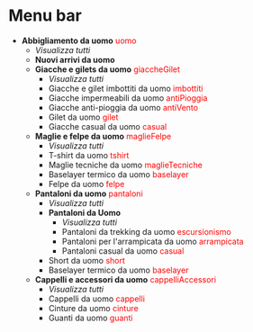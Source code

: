 # Menu bar

- **Abbigliamento da uomo** <span style="color:red">uomo</span>
    - *Visualizza tutti*
    - **Nuovi arrivi da uomo**
    - **Giacche e gilets da uomo** <span style="color:red">giaccheGilet</span>
        - *Visualizza tutti*
        - Giacche e gilet imbottiti da uomo <span style="color:red">imbottiti</span>
        - Giacche impermeabili da uomo <span style="color:red">antiPioggia</span>
        - Giacche anti-pioggia da uomo <span style="color:red">antiVento</span>
        - Gilet da uomo <span style="color:red">gilet</span>
        - Giacche casual da uomo <span style="color:red">casual</span>
    - **Maglie e felpe da uomo** <span style="color:red">maglieFelpe</span>
        - *Visualizza tutti*
        - T-shirt da uomo <span style="color:red">tshirt</span>
        - Maglie tecniche da uomo <span style="color:red">maglieTecniche</span>
        - Baselayer termico da uomo <span style="color:red">baselayer</span>
        - Felpe da uomo <span style="color:red">felpe</span>
    - **Pantaloni da uomo** <span style="color:red">pantaloni</span>
        - *Visualizza tutti*
        - **Pantaloni da Uomo** 
            - *Visualizza tutti*
            - Pantaloni da trekking da uomo <span style="color:red">escursionismo</span>
            - Pantaloni per l'arrampicata da uomo <span style="color:red">arrampicata</span>
            - Pantaloni casual da uomo <span style="color:red">casual</span>
        - Short da uomo <span style="color:red">short</span>
        - Baselayer termico da uomo <span style="color:red">baselayer</span>
    - **Cappelli e accessori da uomo** <span style="color:red">cappelliAccessori</span>
        - *Visualizza tutti*
        - Cappelli da uomo <span style="color:red">cappelli</span>
        - Cinture da uomo <span style="color:red">cinture</span>
        - Guanti da uomo <span style="color:red">guanti</span> 